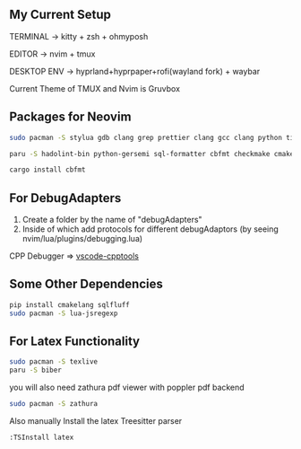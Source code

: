 ## My Current Setup

TERMINAL -> kitty + zsh + ohmyposh

EDITOR -> nvim + tmux

DESKTOP ENV -> hyprland+hyprpaper+rofi(wayland fork) + waybar

Current Theme of TMUX and Nvim is Gruvbox

## Packages for Neovim

```bash
sudo pacman -S stylua gdb clang grep prettier clang gcc clang python tidy python-black cppcheck mypy shaderc sqlfluff eslint eslint_d
```

```bash
paru -S hadolint-bin python-gersemi sql-formatter cbfmt checkmake cmake-lint golangci-lint spectral-cli
```

```bash
cargo install cbfmt
```

## For DebugAdapters

1. Create a folder by the name of "debugAdapters"
2. Inside of which add protocols for different debugAdaptors (by seeing nvim/lua/plugins/debugging.lua)

CPP Debugger => [vscode-cpptools](https://github.com/Microsoft/vscode-cpptools)

## Some Other Dependencies

```bash
pip install cmakelang sqlfluff
sudo pacman -S lua-jsregexp
```

## For Latex Functionality

```bash
sudo pacman -S texlive
paru -S biber
```

you will also need zathura pdf viewer with poppler pdf backend

```bash
sudo pacman -S zathura
```

Also manually Install the latex Treesitter parser

```bash
:TSInstall latex
```
